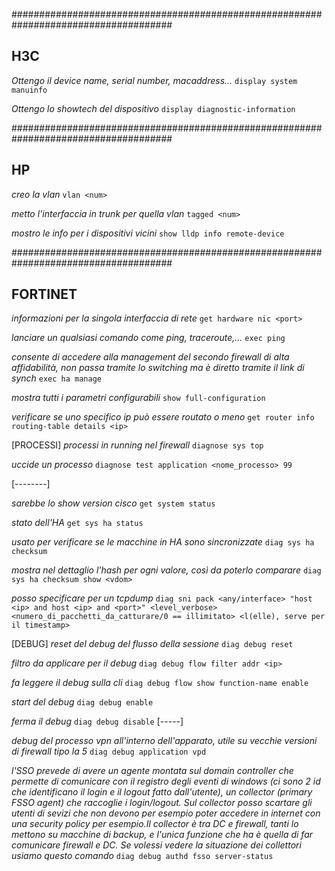 #####################################################################################

## H3C ##

*Ottengo il device name, serial number, macaddress...*
`display system manuinfo`

*Ottengo lo showtech del dispositivo*
`display diagnostic-information`

#####################################################################################

## HP ##

*creo la vlan*
`vlan <num>`

*metto l'interfaccia in trunk per quella vlan*
`tagged <num>`

*mostro le info per i dispositivi vicini*
`show lldp info remote-device`



#####################################################################################

## FORTINET ##

*informazioni per la singola interfaccia di rete*
`get hardware nic <port>`

*lanciare un qualsiasi comando come ping, traceroute,...*
`exec ping`

*consente di accedere alla management del secondo firewall di alta affidabilità, non passa tramite lo switching ma è diretto tramite il link di synch*
`exec ha manage`

*mostra tutti i parametri configurabili*
`show full-configuration`

*verificare se uno specifico ip può essere routato o meno*
`get router info routing-table details <ip>`

[PROCESSI]
*processi in running nel firewall*
`diagnose sys top`

*uccide un processo*
`diagnose test application <nome_processo> 99`

[--------]

*sarebbe lo show version cisco*
`get system status`

*stato dell'HA*
`get sys ha status`

*usato per verificare se le macchine in HA sono sincronizzate*
`diag sys ha checksum`

*mostra nel dettaglio l'hash per ogni valore, così da poterlo comparare*
`diag sys ha checksum show <vdom>`

*posso specificare per un tcpdump*
`diag sni pack <any/interface> "host <ip> and host <ip> and <port>" <level_verbose> <numero_di_pacchetti_da_catturare/0 == illimitato> <l(elle), serve per il timestamp>`

[DEBUG]
*reset del debug del flusso della sessione*
`diag debug reset`

*filtro da applicare per il debug*
`diag debug flow filter addr <ip>`

*fa leggere il debug sulla cli*
`diag debug flow show function-name enable`

*start del debug*
`diag debug enable`

*ferma il debug*
`diag debug disable`
[-----]

*debug del processo vpn all'interno dell'apparato, utile su vecchie versioni di firewall tipo la 5*
`diag debug application vpd`

*l'SSO prevede di avere un agente montata sul domain controller che permette di comunicare con il registro degli eventi di windows (ci sono 2 id che identificano il login e il logout fatto dall'utente), un collector (primary FSSO agent) che raccoglie i login/logout. Sul collector posso scartare gli utenti di sevizi che non devono per esempio poter accedere in internet con una security policy per esempio.Il collector è tra DC e firewall, tanti lo mettono su macchine di backup, e l'unica funzione che ha è quella di far comunicare firewall e DC. Se volessi vedere la situazione dei collettori usiamo questo comando*
`diag debug authd fsso server-status`




